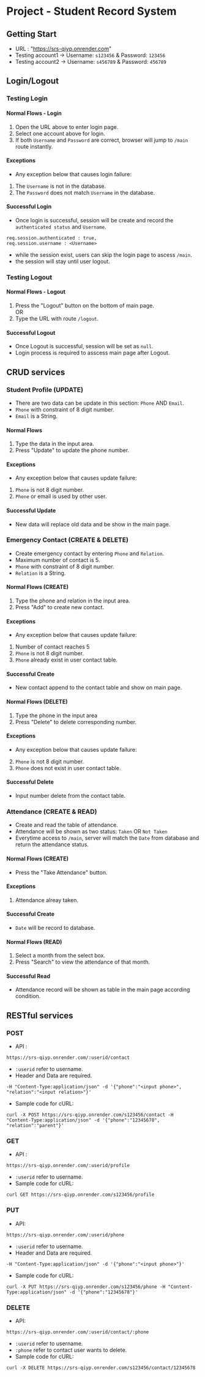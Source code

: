 # Project - Student Record System
## Getting Start
- URL : "https://srs-qiyp.onrender.com"
- Testing account1 -> Username: `s123456` & Password: `123456`
- Testing account2 -> Username: `s456789` & Password: `456789`

## Login/Logout
### Testing Login
#### Normal Flows - Login
1. Open the URL above to enter login page.
2. Select one account above for login.
3. If both `Username` and `Password` are correct, browser will jump to `/main` route instantly.
#### Exceptions
- Any exception below that causes login failure: 
1. The `Username` is not in the database.
2. The `Password` does not match `Username` in the database.
#### Successful Login
- Once login is successful, session will be create and record the `authenticated status` and `Username`.
```
req.session.authenticated : true,
req.session.username : <Username>
```
- while the session exist, users can skip the login page to ascess `/main`. 
- the session will stay until user logout.

### Testing Logout
#### Normal Flows - Logout
1. Press the "Logout" button on the bottom of main page.
<br/>OR
2. Type the URL with route `/logout`.
#### Successful Logout
- Once Logout is successful, session will be set as `null`.
- Login process is required to asscess main page after Logout.

## CRUD services
### Student Profile (UPDATE)
- There are two data can be update in this section: `Phone` AND `Email`.
- `Phone` with constraint of 8 digit number.
- `Email` is a String.
#### Normal Flows
1. Type the data in the input area.
2. Press "Update" to update the phone number.
#### Exceptions
- Any exception below that causes update failure:
1. `Phone` is not 8 digit number.
2. `Phone` or email is used by other user.
#### Successful Update
- New data will replace old data and be show in the main page.

### Emergency Contact (CREATE & DELETE)
- Create emergency contact by entering `Phone` and `Relation`.
- Maximum number of contact is 5.
- `Phone` with constraint of 8 digit number.
- `Relation` is a String.
#### Normal Flows (CREATE)
1. Type the phone and relation in the input area.
2. Press "Add" to create new contact.
#### Exceptions
- Any exception below that causes update failure:
1. Number of contact reaches 5
2. `Phone` is not 8 digit number.
3. `Phone` already exist in user contact table.
#### Successful Create
- New contact append to the contact table and show on main page.

#### Normal Flows (DELETE)
1. Type the phone in the input area
2. Press "Delete" to delete corresponding number.
#### Exceptions
- Any exception below that causes update failure:
2. `Phone` is not 8 digit number.
3. `Phone` does not exist in user contact table.
#### Successful Delete
- Input number delete from the contact table.

### Attendance (CREATE & READ)
- Create and read the table of attendance.
- Attendance will be shown as two status: `Taken` OR `Not Taken`
- Everytime access to `/main`, server will match the `Date` from database and return the attendance status.
#### Normal Flows (CREATE)
- Press the "Take Attendance" button.
#### Exceptions
1. Attendance alreay taken.
#### Successful Create
- `Date` will be record to database.
  
#### Normal Flows (READ)
1. Select a month from the select box.
2. Press "Search" to view the attendance of that month.
#### Successful Read
- Attendance record will be shown as table in the main page according condition.

## RESTful services
### POST
- API : 
```
https://srs-qiyp.onrender.com/:userid/contact
```
- `:userid` refer to username.
- Header and Data are required.
```
-H "Content-Type:application/json" -d '{"phone":"<input phone>", "relation":"<input relation>"}'
```
- Sample code for cURL:
```
curl -X POST https://srs-qiyp.onrender.com/s123456/contact -H "Content-Type:application/json" -d '{"phone":"12345678", "relation":"parent"}'
```
### GET
- API : 
```
https://srs-qiyp.onrender.com/:userid/profile
```
- `:userid` refer to username.
- Sample code for cURL: 
```
curl GET https://srs-qiyp.onrender.com/s123456/profile
```
### PUT
- API:
```
https://srs-qiyp.onrender.com/:userid/phone
```
- `:userid` refer to username.
- Header and Data are required.
```
-H "Content-Type:application/json" -d '{"phone":"<input phone>"}'
```
- Sample code for cURL:
```
curl -X PUT https://srs-qiyp.onrender.com/s123456/phone -H "Content-Type:application/json" -d '{"phone":"12345678"}'
```
### DELETE
- API:
```
https://srs-qiyp.onrender.com/:userid/contact/:phone
```
- `:userid` refer to username.
- `:phone` refer to contact user wants to delete.
- Sample code for cURL:
```
curl -X DELETE https://srs-qiyp.onrender.com/s123456/contact/12345678
```
